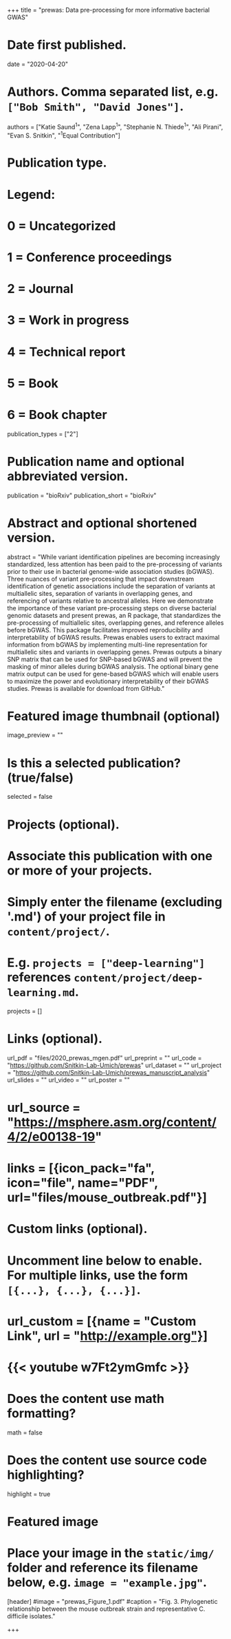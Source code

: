 +++
title = "prewas: Data pre-processing for more informative bacterial GWAS"

# Date first published.
date = "2020-04-20"

# Authors. Comma separated list, e.g. `["Bob Smith", "David Jones"]`.
authors = ["Katie Saund<sup>1</sup>", "Zena Lapp<sup>1</sup>", "Stephanie N. Thiede<sup>1</sup>", "Ali Pirani", "Evan S. Snitkin", "<sup>1</sup>Equal Contribution"]
# Publication type.
# Legend:
# 0 = Uncategorized
# 1 = Conference proceedings
# 2 = Journal
# 3 = Work in progress
# 4 = Technical report
# 5 = Book
# 6 = Book chapter
publication_types = ["2"]

# Publication name and optional abbreviated version.
publication = "bioRxiv"
publication_short = "bioRxiv"

# Abstract and optional shortened version.
abstract = "While variant identification pipelines are becoming increasingly standardized, less attention has been paid to the pre-processing of variants prior to their use in bacterial genome-wide association studies (bGWAS). Three nuances of variant pre-processing that impact downstream identification of genetic associations include the separation of variants at multiallelic sites, separation of variants in overlapping genes, and referencing of variants relative to ancestral alleles. Here we demonstrate the importance of these variant pre-processing steps on diverse bacterial genomic datasets and present prewas, an R package, that standardizes the pre-processing of multiallelic sites, overlapping genes, and reference alleles before bGWAS. This package facilitates improved reproducibility and interpretability of bGWAS results. Prewas enables users to extract maximal information from bGWAS by implementing multi-line representation for multiallelic sites and variants in overlapping genes. Prewas outputs a binary SNP matrix that can be used for SNP-based bGWAS and will prevent the masking of minor alleles during bGWAS analysis. The optional binary gene matrix output can be used for gene-based bGWAS which will enable users to maximize the power and evolutionary interpretability of their bGWAS studies. Prewas is available for download from GitHub."

# Featured image thumbnail (optional)
image_preview = ""

# Is this a selected publication? (true/false)
selected = false

# Projects (optional).
#   Associate this publication with one or more of your projects.
#   Simply enter the filename (excluding '.md') of your project file in `content/project/`.
#   E.g. `projects = ["deep-learning"]` references `content/project/deep-learning.md`.
projects = []

# Links (optional).
url_pdf = "files/2020_prewas_mgen.pdf"
url_preprint = ""
url_code = "https://github.com/Snitkin-Lab-Umich/prewas"
url_dataset = ""
url_project = "https://github.com/Snitkin-Lab-Umich/prewas_manuscript_analysis"
url_slides = ""
url_video = ""
url_poster = ""
# url_source = "https://msphere.asm.org/content/4/2/e00138-19"
# links = [{icon_pack="fa", icon="file", name="PDF", url="files/mouse_outbreak.pdf"}]

# Custom links (optional).
#   Uncomment line below to enable. For multiple links, use the form `[{...}, {...}, {...}]`.
# url_custom = [{name = "Custom Link", url = "http://example.org"}]
# {{< youtube w7Ft2ymGmfc >}}

# Does the content use math formatting?
math = false

# Does the content use source code highlighting?
highlight = true

# Featured image
# Place your image in the `static/img/` folder and reference its filename below, e.g. `image = "example.jpg"`.
[header]
#image = "prewas_Figure_1.pdf"
#caption = "Fig. 3. Phylogenetic relationship between the mouse outbreak strain and representative C. difficile isolates."

+++
